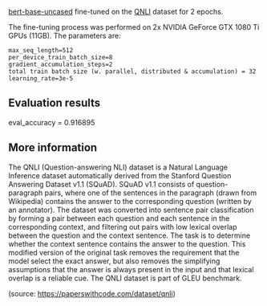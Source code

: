 [bert-base-uncased](https://huggingface.co/bert-base-uncased) fine-tuned on the [QNLI](https://huggingface.co/datasets/glue) dataset for 2 epochs. 

The fine-tuning process was performed on 2x NVIDIA GeForce GTX 1080 Ti GPUs (11GB). The parameters are:

```
max_seq_length=512
per_device_train_batch_size=8
gradient_accumulation_steps=2
total train batch size (w. parallel, distributed & accumulation) = 32
learning_rate=3e-5
```

## Evaluation results

eval_accuracy = 0.916895

## More information

The QNLI (Question-answering NLI) dataset is a Natural Language Inference dataset automatically derived from the Stanford Question Answering Dataset v1.1 (SQuAD). SQuAD v1.1 consists of question-paragraph pairs, where one of the sentences in the paragraph (drawn from Wikipedia) contains the answer to the corresponding question (written by an annotator). The dataset was converted into sentence pair classification by forming a pair between each question and each sentence in the corresponding context, and filtering out pairs with low lexical overlap between the question and the context sentence. The task is to determine whether the context sentence contains the answer to the question. This modified version of the original task removes the requirement that the model select the exact answer, but also removes the simplifying assumptions that the answer is always present in the input and that lexical overlap is a reliable cue. The QNLI dataset is part of GLEU benchmark.

(source: https://paperswithcode.com/dataset/qnli)